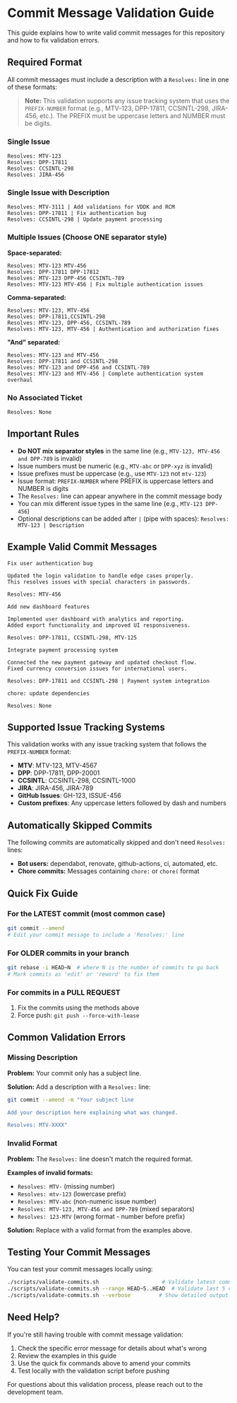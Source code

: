 # Commit Message Validation Guide

This guide explains how to write valid commit messages for this repository and how to fix validation errors.

## Required Format

All commit messages must include a description with a `Resolves:` line in one of these formats:

> **Note:** This validation supports any issue tracking system that uses the `PREFIX-NUMBER` format (e.g., MTV-123, DPP-17811, CCSINTL-298, JIRA-456, etc.). The PREFIX must be uppercase letters and NUMBER must be digits.

### Single Issue
```
Resolves: MTV-123
Resolves: DPP-17811
Resolves: CCSINTL-298
Resolves: JIRA-456
```

### Single Issue with Description
```
Resolves: MTV-3111 | Add validations for VDDK and RCM
Resolves: DPP-17811 | Fix authentication bug
Resolves: CCSINTL-298 | Update payment processing
```

### Multiple Issues (Choose ONE separator style)

**Space-separated:**
```
Resolves: MTV-123 MTV-456
Resolves: DPP-17811 DPP-17812
Resolves: MTV-123 DPP-456 CCSINTL-789
Resolves: MTV-123 MTV-456 | Fix multiple authentication issues
```

**Comma-separated:**
```
Resolves: MTV-123, MTV-456
Resolves: DPP-17811,CCSINTL-298
Resolves: MTV-123, DPP-456, CCSINTL-789
Resolves: MTV-123, MTV-456 | Authentication and authorization fixes
```

**"And" separated:**
```
Resolves: MTV-123 and MTV-456
Resolves: DPP-17811 and CCSINTL-298
Resolves: MTV-123 and DPP-456 and CCSINTL-789
Resolves: MTV-123 and MTV-456 | Complete authentication system overhaul
```

### No Associated Ticket
```
Resolves: None
```

## Important Rules

- **Do NOT mix separator styles** in the same line (e.g., `MTV-123, MTV-456 and DPP-789` is invalid)
- Issue numbers must be numeric (e.g., `MTV-abc` or `DPP-xyz` is invalid)
- Issue prefixes must be uppercase (e.g., use `MTV-123` not `mtv-123`)
- Issue format: `PREFIX-NUMBER` where PREFIX is uppercase letters and NUMBER is digits
- The `Resolves:` line can appear anywhere in the commit message body
- You can mix different issue types in the same line (e.g., `MTV-123 DPP-456`)
- Optional descriptions can be added after ` | ` (pipe with spaces): `Resolves: MTV-123 | Description`

## Example Valid Commit Messages

```
Fix user authentication bug

Updated the login validation to handle edge cases properly.
This resolves issues with special characters in passwords.

Resolves: MTV-456
```

```
Add new dashboard features

Implemented user dashboard with analytics and reporting.
Added export functionality and improved UI responsiveness.

Resolves: DPP-17811, CCSINTL-298, MTV-125
```

```
Integrate payment processing system

Connected the new payment gateway and updated checkout flow.
Fixed currency conversion issues for international users.

Resolves: DPP-17811 and CCSINTL-298 | Payment system integration
```

```
chore: update dependencies

Resolves: None
```

## Supported Issue Tracking Systems

This validation works with any issue tracking system that follows the `PREFIX-NUMBER` format:

- **MTV**: MTV-123, MTV-4567
- **DPP**: DPP-17811, DPP-20001
- **CCSINTL**: CCSINTL-298, CCSINTL-1000
- **JIRA**: JIRA-456, JIRA-789
- **GitHub Issues**: GH-123, ISSUE-456
- **Custom prefixes**: Any uppercase letters followed by dash and numbers

## Automatically Skipped Commits

The following commits are automatically skipped and don't need `Resolves:` lines:

- **Bot users:** dependabot, renovate, github-actions, ci, automated, etc.
- **Chore commits:** Messages containing `chore:` or `chore(` format

## Quick Fix Guide

### For the LATEST commit (most common case)
```bash
git commit --amend
# Edit your commit message to include a 'Resolves:' line
```

### For OLDER commits in your branch
```bash
git rebase -i HEAD~N  # where N is the number of commits to go back
# Mark commits as 'edit' or 'reword' to fix them
```

### For commits in a PULL REQUEST
1. Fix the commits using the methods above
2. Force push: `git push --force-with-lease`

## Common Validation Errors

### Missing Description
**Problem:** Your commit only has a subject line.

**Solution:** Add a description with a `Resolves:` line:
```bash
git commit --amend -m "Your subject line

Add your description here explaining what was changed.

Resolves: MTV-XXXX"
```

### Invalid Format
**Problem:** The `Resolves:` line doesn't match the required format.

**Examples of invalid formats:**
- `Resolves: MTV-` (missing number)
- `Resolves: mtv-123` (lowercase prefix)
- `Resolves: MTV-abc` (non-numeric issue number)
- `Resolves: MTV-123, MTV-456 and DPP-789` (mixed separators)
- `Resolves: 123-MTV` (wrong format - number before prefix)

**Solution:** Replace with a valid format from the examples above.

## Testing Your Commit Messages

You can test your commit messages locally using:
```bash
./scripts/validate-commits.sh                    # Validate latest commit
./scripts/validate-commits.sh --range HEAD~5..HEAD  # Validate last 5 commits
./scripts/validate-commits.sh --verbose         # Show detailed output
```

## Need Help?

If you're still having trouble with commit message validation:

1. Check the specific error message for details about what's wrong
2. Review the examples in this guide
3. Use the quick fix commands above to amend your commits
4. Test locally with the validation script before pushing

For questions about this validation process, please reach out to the development team.
